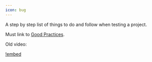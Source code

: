 ```yaml
---
icon: bug
---
```


A step by step list of things to do and follow when testing a project.

Must link to [Good Practices](/new-authors-training/your-first-project/good-practices-to-follow.md).

Old video:

[!embed](https://www.loom.com/embed/3cd3650f5269449fa721a92507955b99?sid=315499f5-080d-4fcb-b9a1-02dc2207b6c7)
